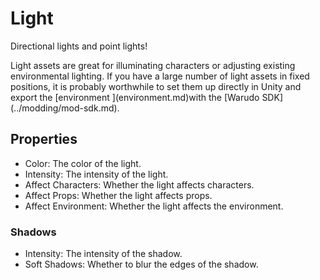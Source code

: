 # Light

Directional lights and point lights!

<div className="hint hint-info">
Light assets are great for illuminating characters or adjusting existing environmental lighting. If you have a large number of light assets in fixed positions, it is probably worthwhile to set them up directly in Unity and export the [environment ](environment.md)with the [Warudo SDK](../modding/mod-sdk.md).
</div>

## Properties

* Color: The color of the light.
* Intensity: The intensity of the light.
* Affect Characters: Whether the light affects characters.
* Affect Props: Whether the light affects props.
* Affect Environment: Whether the light affects the environment.

### Shadows

* Intensity: The intensity of the shadow.
* Soft Shadows: Whether to blur the edges of the shadow.
